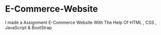 # E-Commerce-Website
 I made a Assignment E-Commerce Website With The Help Of HTML , CSS , JavaScript & BootStrap 
